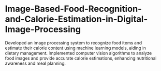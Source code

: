 # Image-Based-Food-Recognition-and-Calorie-Estimation-in-Digital-Image-Processing
Developed an image processing system to recognize food items and estimate their calorie content using machine learning models, aiding in dietary management. Implemented computer vision algorithms to analyze food images and provide accurate calorie estimations, enhancing nutritional awareness and meal planning.
